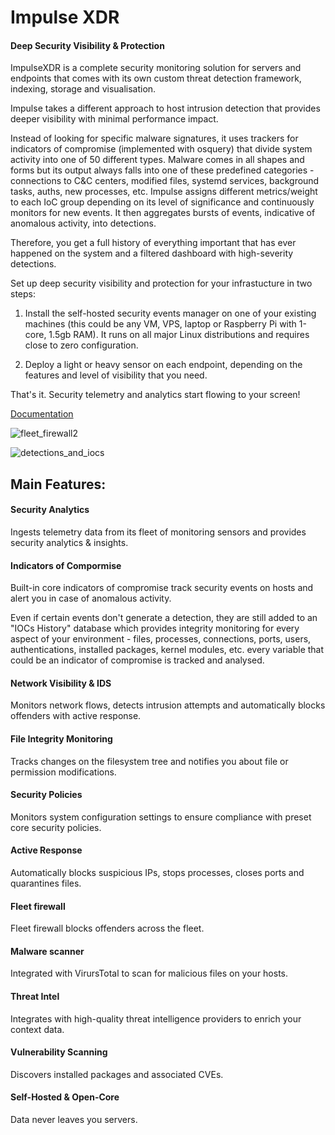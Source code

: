 # Impulse XDR 

#### Deep Security Visibility & Protection

ImpulseXDR is a complete security monitoring solution for servers and endpoints that comes with its own custom threat detection framework, indexing, storage and visualisation. 

Impulse takes a different approach to host intrusion detection that provides deeper visibility with minimal performance impact. 

Instead of looking for specific malware signatures, it uses trackers for indicators of compromise (implemented with osquery) that divide system activity into one of 50 different types. Malware comes in all shapes and forms but its output always falls into one of these predefined categories - connections to C&C centers, modified files, systemd services, background tasks, auths, new processes, etc. Impulse assigns different metrics/weight to each IoC group depending on its level of significance and continuously monitors for new events. It then aggregates bursts of events, indicative of anomalous activity, into detections. 

Therefore, you get a full history of everything important that has ever happened on the system and a filtered dashboard with high-severity detections.

Set up deep security visibility and protection for your infrastucture in two steps: 

1. Install the self-hosted security events manager on one of your existing machines (this could be any VM, VPS, laptop or Raspberry Pi with 1-core, 1.5gb RAM). It runs on all major Linux distributions and requires close to zero configuration. 

2. Deploy a light or heavy sensor on each endpoint, depending on the features and level of visibility that you need. 

That's it. Security telemetry and analytics start flowing to your screen! 

[Documentation](https://impulse-xdr.com/docs/introduction/)

![fleet_firewall2](https://github.com/bgenev/impulse-xdr/assets/129767083/3c7c1865-5489-47c8-b099-9f9aef69aad7)

![detections_and_iocs](https://github.com/bgenev/impulse-xdr/assets/129767083/b0e8d299-6d71-438c-8eff-3c5b6eb80614)


## Main Features:

#### Security Analytics
Ingests telemetry data from its fleet of monitoring sensors and provides security analytics & insights.

#### Indicators of Compormise
Built-in core indicators of compromise track security events on hosts and alert you in case of anomalous activity.

Even if certain events don't generate a detection, they are still added to an "IOCs History" database which provides integrity monitoring for every aspect of your environment - files, processes, connections, ports, users, authentications, installed packages, kernel modules, etc. every variable that could be an indicator of compromise is tracked and analysed.

#### Network Visibility & IDS
Monitors network flows, detects intrusion attempts and automatically blocks offenders with active response.

#### File Integrity Monitoring
Tracks changes on the filesystem tree and notifies you about file or permission modifications.

#### Security Policies
Monitors system configuration settings to ensure compliance with preset core security policies.

#### Active Response
Automatically blocks suspicious IPs, stops processes, closes ports and quarantines files.

#### Fleet firewall
Fleet firewall blocks offenders across the fleet.

#### Malware scanner
Integrated with VirursTotal to scan for malicious files on your hosts.

#### Threat Intel
Integrates with high-quality threat intelligence providers to enrich your context data.

#### Vulnerability Scanning
Discovers installed packages and associated CVEs.

#### Self-Hosted & Open-Core
Data never leaves you servers.
